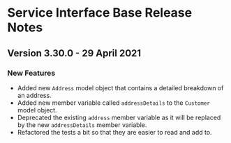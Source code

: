 # Service Interface Base Release Notes

<!-- README:
  * Add new entries to the top of this file (under this comment), making sure to specify the correct version number and release date.
  * Make sure you include a concise description of all changes since the previous release. Check the git history to be sure.
  * Group the descriptions under the relevant headings (but don’t include a heading if there are no changes under it):
    - Breaking Changes -> Changes that break backwards compatability. These will correspond to a major version release.
    - New Features -> Changes that would, in the absence of any breaking changes, constitute a minor version release.
    - Fixed -> Bugfixes that would, in the absence of any new features or breaking changes, constitute a patch version release.
    - Deprecated -> Any classes or methods that have been deprecated.
  * Make use of Markdown formatting:
    - Run ‘$curl cheat.sh/markdown’ from your command line to get a quick overview of markdown.
    - Use the convention of enclosing class, variable and method names in backticks so that they render as monospace.
    - Try and avoid special characters as far as possible
-->

## Version 3.30.0 - 29 April 2021
### New Features
* Added new `Address` model object that contains a detailed breakdown of an address.
* Added new member variable called `addressDetails` to the `Customer` model object.
* Deprecated the existing `address` member variable as it will be replaced by the new `addressDetails` member variable.
* Refactored the tests a bit so that they are easier to read and add to.
